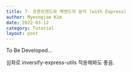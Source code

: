 ```yaml
---
title: 7. 프론트엔드와 백엔드의 분리 (with Express)
author: Myeongjae Kim
date: 2022-03-12
category: Tutorial
layout: post
---
```


To Be Developed...

심화로 inversify-express-utils 적용해봐도 좋음.
